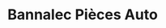 ---
title: "Bannalec Pièces Auto"
url: /bannalec/bannalec-pieces-auto/
shop: réparation de voitures
---